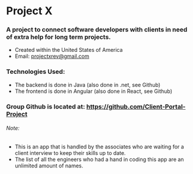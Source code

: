 # Project X

### A project to connect software developers with clients in need of extra help for long term projects.
 * Created within the United States of America
 * Email: projectxrev@gmail.com

### Technologies Used:
* The backend is done in Java (also done in .net, see Github)  
* The frontend is done in Angular (also done in React, see Github)

### Group Github is located at: https://github.com/Client-Portal-Project

###### Note: 
* This is an app that is handled by the associates who are waiting for a client interview to keep their skills up to date. 
* The list of all the engineers who had a hand in coding this app are an unlimited amount of names.

